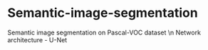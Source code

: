 # Semantic-image-segmentation
Semantic image segmentation on Pascal-VOC dataset \n
Network architecture - U-Net
